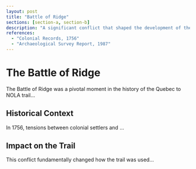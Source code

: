 ```yaml
---
layout: post
title: "Battle of Ridge"
sections: [section-a, section-b]
description: "A significant conflict that shaped the development of the trail"
references:
  - "Colonial Records, 1756"
  - "Archaeological Survey Report, 1987"
---
```


# The Battle of Ridge

The Battle of Ridge was a pivotal moment in the history of the Quebec to NOLA trail...

## Historical Context

In 1756, tensions between colonial settlers and ...

## Impact on the Trail

This conflict fundamentally changed how the trail was used...
